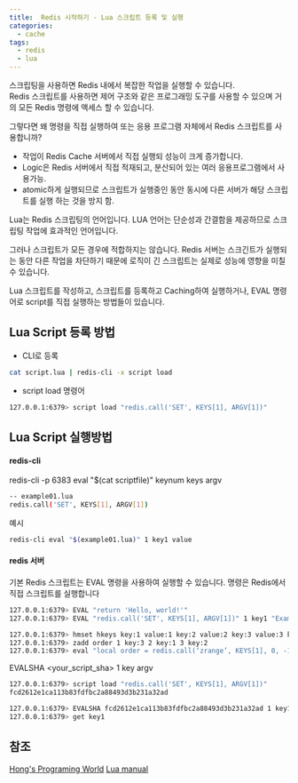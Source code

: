 ```yaml
---
title:  Redis 시작하기 - Lua 스크립트 등록 및 실행
categories:
  - cache 
tags:
  - redis
  - lua
---
```

스크립팅을 사용하면 Redis 내에서 복잡한 작업을 실행할 수 있습니다.  
Redis 스크립트를 사용하면 제어 구조와 같은 프로그래밍 도구를 사용할 수 있으며 거의 ​​모든 Redis 명령에 액세스 할 수 있습니다.

그렇다면 왜 명령을 직접 실행하여 또는 응용 프로그램 자체에서 Redis 스크립트를 사용합니까?
* 작업이 Redis Cache 서버에서 직접 실행되 성능이 크게 증가합니다.
* Logic은  Redis 서버에서 직접 적재되고, 분산되어 있는 여러 응용프로그램에서 사용가능.
* atomic하게 실행되므로 스크립트가 실행중인 동안 동시에 다른 서버가 해당 스크립트를 실행 하는 것을 방지 함.

Lua는 Redis 스크립팅의 언어입니다. LUA 언어는 단순성과 간결함을 제공하므로 스크립팅 작업에 효과적인 언어입니다.

그러나 스크립트가 모든 경우에 적합하지는 않습니다. Redis 서버는 스크긴트가 실행되는 동안 다른 작업을 차단하기 때문에 로직이 긴 스크립트는 실제로 성능에 영향을 미칠 수 있습니다.  

Lua 스크립트를 작성하고, 스크립트를 등록하고 Caching하여 실행하거나, EVAL 명령어로 script를 직접 실행하는 방법들이 있습니다.
## Lua Script 등록 방법

* CLI로 등록 
```bash
cat script.lua | redis-cli -x script load
```
* script load  명령어 
```bash
127.0.0.1:6379> script load "redis.call('SET', KEYS[1], ARGV[1])"
```

## Lua Script 실행방법
#### redis-cli 
redis-cli -p 6383 eval "$(cat scriptfile)" keynum keys argv 
```bash
-- example01.lua
redis.call('SET', KEYS[1], ARGV[1])
```
예시
```bash
redis-cli eval "$(example01.lua)" 1 key1 value
```
#### redis 서버
기본 Redis 스크립트는 EVAL 명령을 사용하여 실행할 수 있습니다. 명령은 Redis에서 직접 스크립트를 실행합니다
```bash
127.0.0.1:6379> EVAL "return 'Hello, world!'"
127.0.0.1:6379> EVAL "redis.call('SET', KEYS[1], ARGV[1])" 1 key1 "Example Value"

127.0.0.1:6379> hmset hkeys key:1 value:1 key:2 value:2 key:3 value:3 key:4 value:4 key:5 value:5 key:6 value:6
127.0.0.1:6379> zadd order 1 key:3 2 key:1 3 key:2
127.0.0.1:6379> eval "local order = redis.call(‘zrange’, KEYS[1], 0, -1); return redis.call(‘hmget’,KEYS[2],unpack(order));" 2 order hkeys
```

EVALSHA <your_script_sha> 1 key argv
```bash
127.0.0.1:6379> script load "redis.call('SET', KEYS[1], ARGV[1])" 
fcd2612e1ca113b83fdfbc2a88493d3b231a32ad

127.0.0.1:6379> EVALSHA fcd2612e1ca113b83fdfbc2a88493d3b231a32ad 1 key1 test1
127.0.0.1:6379> get key1
```

## 참조
[Hong's Programing World](https://hsg2510.tistory.com/category/Lua%20Script)
[Lua manual](https://www.lua.org/manual/5.4/)